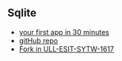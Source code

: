 ## Sqlite

* [your first app in 30 minutes](https://docs.cozy.io/en/hack/getting-started/first-app.html)
* [gitHub repo](https://github.com/cozy/cozy-tutorial/tree/step-1)
* [Fork in ULL-ESIT-SYTW-1617](https://github.com/ULL-ESIT-SYTW-1617/cozy-tutorial)
